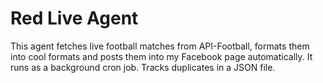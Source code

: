 # Red Live Agent

This agent fetches live football matches from API-Football, formats them into cool formats and posts them into my Facebook page automatically.
It runs as a background cron job. Tracks duplicates in a JSON file.
